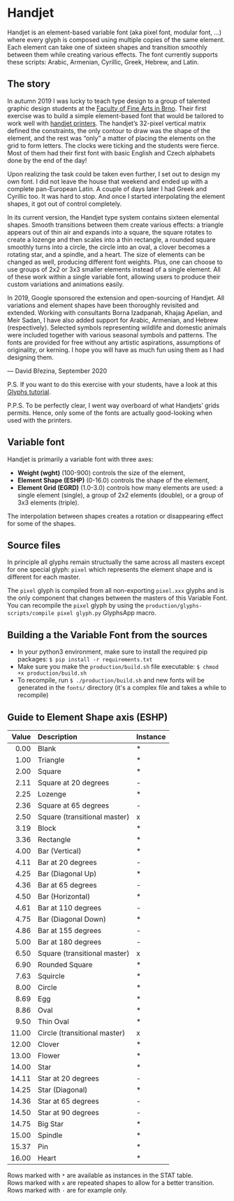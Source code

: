 # Handjet

Handjet is an element-based variable font (aka pixel font, modular font, …) where every glyph is composed using multiple copies of the same element. Each element can take one of sixteen shapes and transition smoothly between them while creating various effects. The font currently supports these scripts: Arabic, Armenian, Cyrillic, Greek, Hebrew, and Latin.

## The story

In autumn 2019 I was lucky to teach type design to a group of talented graphic design students at the [Faculty of Fine Arts in Brno](https://www.favu.vut.cz/en/studios/graphic-design2). Their first exercise was to build a simple element-based font that would be tailored to work well with [handjet printers](https://duckduckgo.com/?q=handjet+printer&ia=images). The handjet’s 32-pixel vertical matrix defined the constraints, the only contour to draw was the shape of the element, and the rest was “only” a matter of placing the elements on the grid to form letters. The clocks were ticking and the students were fierce. Most of them had their first font with basic English and Czech alphabets done by the end of the day!

Upon realizing the task could be taken even further, I set out to design my own font. I did not leave the house that weekend and ended up with a complete pan-European Latin. A couple of days later I had Greek and Cyrillic too. It was hard to stop. And once I started interpolating the element shapes, it got out of control completely.

In its current version, the Handjet type system contains sixteen elemental shapes. Smooth transitions between them create various effects: a triangle appears out of thin air and expands into a square, the square rotates to create a lozenge and then scales into a thin rectangle, a rounded square smoothly turns into a circle, the circle into an oval, a clover becomes a rotating star, and a spindle, and a heart. The size of elements can be changed as well, producing different font weights. Plus, one can choose to use groups of 2x2 or 3x3 smaller elements instead of a single element. All of these work within a single variable font, allowing users to produce their custom variations and animations easily.

In 2019, Google sponsored the extension and open-sourcing of Handjet. All variations and element shapes have been thoroughly revisited and extended. Working with consultants Borna Izadpanah, Khajag Apelian, and Meir Sadan, I have also added support for Arabic, Armenian, and Hebrew (respectively). Selected symbols representing wildlife and domestic animals were included together with various seasonal symbols and patterns. The fonts are provided for free without any artistic aspirations, assumptions of originality, or kerning. I hope you will have as much fun using them as I had designing them.

— David Březina, September 2020

P.S. If you want to do this exercise with your students, have a look at this [Glyphs tutorial](https://glyphsapp.com/tutorials/pixelfont).

P.P.S. To be perfectly clear, I went way overboard of what Handjets’ grids permits. Hence, only some of the fonts are actually good-looking when used with the printers.

## Variable font

Handjet is primarily a variable font with three axes:

- **Weight (wght)** (100-900) controls the size of the element,
- **Element Shape (ESHP)** (0-16.0) controls the shape of the element,
- **Element Grid (EGRD)** (1.0-3.0) controls how many elements are used: a single element (single), a group of 2x2 elements (double), or a group of 3x3 elements (triple).

The interpolation between shapes creates a rotation or disappearing effect for some of the shapes.

## Source files

In principle all glyphs remain structually the same across all masters except for one special glyph: `pixel` which represents the element shape and is different for each master.

The `pixel` glyph is compiled from all non-exporting `pixel.xxx` glyphs and is the only component that changes between the masters of this Variable Font. You can recompile the `pixel` glyph by using the `production/glyphs-scripts/compile pixel glyph.py` GlyphsApp macro.

## Building a the Variable Font from the sources

- In your python3 environment, make sure to install the required pip packages: `$ pip install -r requirements.txt`
- Make sure you make the `production/build.sh` file executable: `$ chmod +x production/build.sh`
- To recompile, run `$ ./production/build.sh` and new fonts will be generated in the `fonts/` directory (it's a complex file and takes a while to recompile)

## Guide to Element Shape axis (ESHP)

| Value | Description | Instance |
|---:|:---|:---|
| 0.00 | Blank | * |
| 1.00 | Triangle | * |
| 2.00 | Square | * |
| 2.11 | Square at 20 degrees | - |
| 2.25 | Lozenge | * |
| 2.36 | Square at 65 degrees | - |
| 2.50 | Square (transitional master) | x |
| 3.19 | Block | * |
| 3.36 | Rectangle | * |
| 4.00 | Bar (Vertical) | * |
| 4.11 | Bar at 20 degrees | - |
| 4.25 | Bar (Diagonal Up) | * |
| 4.36 | Bar at 65 degrees | - |
| 4.50 | Bar (Horizontal)  | * |
| 4.61 | Bar at 110 degrees | - |
| 4.75 | Bar (Diagonal Down) | * |
| 4.86 | Bar at 155 degrees | - |
| 5.00 | Bar at 180 degrees | - |
| 6.50 | Square (transitional master) | x |
| 6.90 | Rounded Square | * |
| 7.63 | Squircle | * |
| 8.00 | Circle | * |
| 8.69 | Egg | * |
| 8.86 | Oval | * |
| 9.50 | Thin Oval | * |
| 11.00 | Circle (transitional master) | x |
| 12.00 | Clover | * |
| 13.00 | Flower | * |
| 14.00 | Star | * |
| 14.11 | Star at 20 degrees | - |
| 14.25 | Star (Diagonal) | * |
| 14.36 | Star at 65 degrees | - |
| 14.50 | Star at 90 degrees | - |
| 14.75 | Big Star | * |
| 15.00 | Spindle | * |
| 15.37 | Pin | * |
| 16.00 | Heart | * |

Rows marked with `*` are available as instances in the STAT table.  
Rows marked with `x` are repeated shapes to allow for a better transition.  
Rows marked with `-` are for example only.
